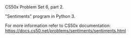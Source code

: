 
CS50x Problem Set 6, part 2.

"Sentiments" program in Python 3.

For more information refer to CS50x documentation: https://docs.cs50.net/problems/sentiments/sentiments.html
